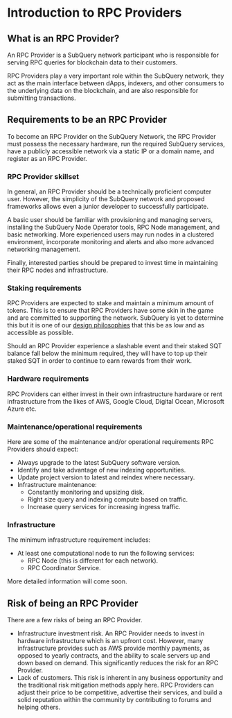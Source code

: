 # Introduction to RPC Providers

## What is an RPC Provider?

An RPC Provider is a SubQuery network participant who is responsible for serving RPC queries for blockchain data to their customers.

RPC Providers play a very important role within the SubQuery network, they act as the main interface between dApps, indexers, and other consumers to the underlying data on the blockchain, and are also responsible for submitting transactions.

## Requirements to be an RPC Provider

To become an RPC Provider on the SubQuery Network, the RPC Provider must possess the necessary hardware, run the required SubQuery services, have a publicly accessible network via a static IP or a domain name, and register as an RPC Provider.

### RPC Provider skillset

In general, an RPC Provider should be a technically proficient computer user. However, the simplicity of the SubQuery network and proposed frameworks allows even a junior developer to successfully participate.

A basic user should be familiar with provisioning and managing servers, installing the SubQuery Node Operator tools, RPC Node management, and basic networking. More experienced users may run nodes in a clustered environment, incorporate monitoring and alerts and also more advanced networking management.

Finally, interested parties should be prepared to invest time in maintaining their RPC nodes and infrastructure.

### Staking requirements

RPC Providers are expected to stake and maintain a minimum amount of tokens. This is to ensure that RPC Providers have some skin in the game and are committed to supporting the network. SubQuery is yet to determine this but it is one of our [design philosophies](../../introduction/design-philosophy.md) that this be as low and as accessible as possible.

Should an RPC Provider experience a slashable event and their staked SQT balance fall below the minimum required, they will have to top up their staked SQT in order to continue to earn rewards from their work.

### Hardware requirements

RPC Providers can either invest in their own infrastructure hardware or rent infrastructure from the likes of AWS, Google Cloud, Digital Ocean, Microsoft Azure etc.

### Maintenance/operational requirements

Here are some of the maintenance and/or operational requirements RPC Providers should expect:

- Always upgrade to the latest SubQuery software version.
- Identify and take advantage of new indexing opportunities.
- Update project version to latest and reindex where necessary.
- Infrastructure maintenance:
  - Constantly monitoring and upsizing disk.
  - Right size query and indexing compute based on traffic.
  - Increase query services for increasing ingress traffic.

### Infrastructure

The minimum infrastructure requirement includes:

- At least one computational node to run the following services:
  - RPC Node (this is different for each network).
  - RPC Coordinator Service.

More detailed information will come soon.

## Risk of being an RPC Provider

There are a few risks of being an RPC Provider.

- Infrastructure investment risk. An RPC Provider needs to invest in hardware infrastructure which is an upfront cost. However, many infrastructure provides such as AWS provide monthly payments, as opposed to yearly contracts, and the ability to scale servers up and down based on demand. This significantly reduces the risk for an RPC Provider.
- Lack of customers. This risk is inherent in any business opportunity and the traditional risk mitigation methods apply here. RPC Providers can adjust their price to be competitive, advertise their services, and build a solid reputation within the community by contributing to forums and helping others.
